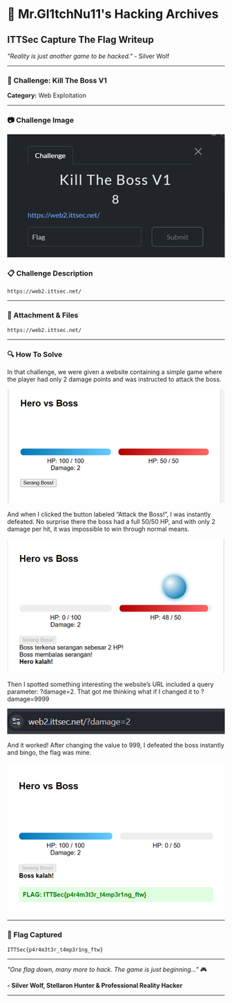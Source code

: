 # 🐺 Mr.Gl1tchNu11's Hacking Archives

## ITTSec Capture The Flag Writeup

_"Reality is just another game to be hacked."_ - Silver Wolf

---

### 🎯 Challenge: Kill The Boss V1

**Category:** Web Exploitation

---

### 📷 Challenge Image

<img src="../../images/web-exploitation/KillTheBossV1.png">

### 📋 Challenge Description

```
https://web2.ittsec.net/
```

---

### 🔗 Attachment & Files

```
https://web2.ittsec.net/
```

---

### 🔍 How To Solve

In that challenge, we were given a website containing a simple game where the player had only 2 damage points and was instructed to attack the boss.

<img src="../../images/web-exploitation/KillTheBossV1-1.png">

And when I clicked the button labeled “Attack the Boss!”, I was instantly defeated. No surprise there the boss had a full 50/50 HP, and with only 2 damage per hit, it was impossible to win through normal means.

<img src="../../images/web-exploitation/KillTheBossV1-2.png">

Then I spotted something interesting the website’s URL included a query parameter: ?damage=2. That got me thinking what if I changed it to ?damage=9999

<img src="../../images/web-exploitation/KillTheBossV1-3.png">

And it worked! After changing the value to 999, I defeated the boss instantly and bingo, the flag was mine.

<img src="../../images/web-exploitation/KillTheBossV1-4.png">

---

### 🏴 Flag Captured

```
ITTSec{p4r4m3t3r_t4mp3r1ng_ftw}
```

---

_"One flag down, many more to hack. The game is just beginning..."_ 🎮

**- Silver Wolf, Stellaron Hunter & Professional Reality Hacker**

---
